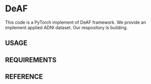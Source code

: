 # DeAF
This code is a PyTorch implement of DeAF framework.
We provide an implement applied ADNI dataset.
Our respository is building.

## USAGE

## REQUIREMENTS

## REFERENCE
